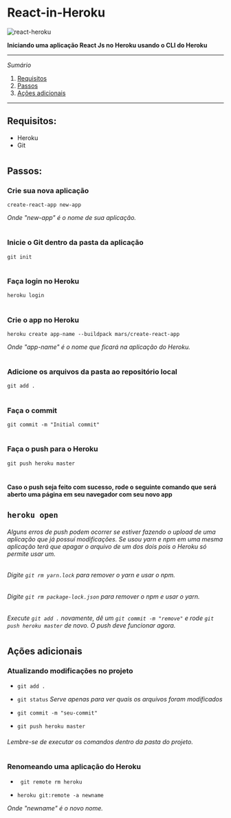 # React-in-Heroku
![react-heroku](https://user-images.githubusercontent.com/56132780/74364981-f3029300-4dab-11ea-84e9-a4aadc597782.png)

**Iniciando uma aplicação React Js no Heroku usando o CLI do Heroku**

*******
 *Sumário* 
 1. [Requisitos](#requirements)
 2. [Passos](#steps)
 3. [Ações adicionais](#actions)
*******
<div id='requirements' />

## Requisitos:
- Heroku
- Git
#

<div id='steps' />

## Passos:

### Crie sua nova aplicação
`create-react-app new-app`

*Onde "new-app" é o nome de sua aplicação.*
#

### Inicie o Git dentro da pasta da aplicação
`git init`
#

### Faça login no Heroku
`heroku login`
#

### Crie o app no Heroku
`heroku create app-name --buildpack mars/create-react-app`

*Onde "app-name" é o nome que ficará na aplicação do Heroku.*
#

### Adicione os arquivos da pasta ao repositório local
`git add .`
#

### Faça o commit
`git commit -m "Initial commit"`
#

### Faça o push para o Heroku
`git push heroku master`
#

**Caso o push seja feito com sucesso, rode o seguinte comando que será aberto uma página em seu navegador com seu novo app**

`heroku open`
---

###### Alguns erros de push podem ocorrer se estiver fazendo o upload de uma aplicação que já possuí modificações. Se usou yarn e npm em uma mesma aplicação terá que apagar o arquivo de um dos dois pois o Heroku só permite usar um.

###### *Digite* `git rm yarn.lock` *para remover o yarn e usar o npm.*

###### *Digite* `git rm package-lock.json` *para remover o npm e usar o yarn.*

###### Execute `git add .` novamente, dê um `git commit -m "remove"` e rode `git push heroku master` de novo. O push deve funcionar agora.
#

<div id='actions' />

## Ações adicionais

### Atualizando modificações no projeto

- `git add .`

- `git status` *Serve apenas para ver quais os arquivos foram modificados*

- `git commit -m "seu-commit"`

- `git push heroku master`
###### Lembre-se de executar os comandos dentro da pasta do projeto.
#

### Renomeando uma aplicação do Heroku
- ` git remote rm heroku`

- `heroku git:remote -a newname`

*Onde "newname" é o novo nome.*

